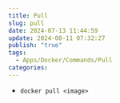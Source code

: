 ```yaml
---
title: Pull
slug: pull
date: 2024-07-13 11:44:59
update: 2024-08-11 07:32:27
publish: "true"
tags:
  - Apps/Docker/Commands/Pull
categories: 
---
```


- `docker pull <image>`

